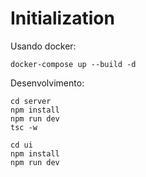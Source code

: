 # Initialization 

Usando docker:

	docker-compose up --build -d

Desenvolvimento:

	cd server
	npm install
	npm run dev
	tsc -w

	cd ui
	npm install
	npm run dev